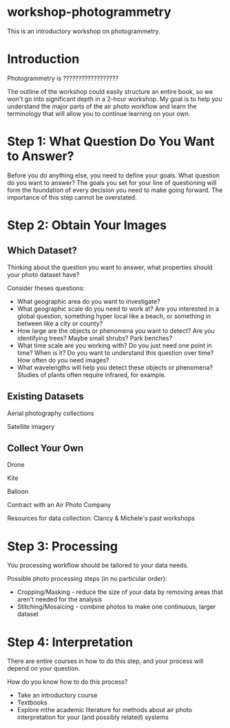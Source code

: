 # workshop-photogrammetry
This is an introductory workshop on photogrammetry.

# Introduction

Photogrammetry is ??????????????????


The outline of the workshop could easily structure an entire book, so we won't go into significant depth in a 2-hour workshop. My goal is to help you understand the major parts of the air photo workflow and learn the terminology that will allow you to continue learning on your own.



# Step 1: What Question Do You Want to Answer?

Before you do anything else, you need to define your goals. What question do you want to answer? The goals you set for your line of questioning will form the foundation of every decision you need to make going forward. The importance of this step cannot be overstated.


 
# Step 2: Obtain Your Images
 
## Which Dataset?

Thinking about the question you want to answer, what properties should your photo dataset have?

Consider theses questions:

 * What geographic area do you want to investigate? 
 * What geographic scale do you need to work at? Are you interested in a global question, something hyper local like a beach, or something in between like a city or county?
 * How large are the objects or phenomena you want to detect? Are you identifying trees? Maybe small shrubs? Park benches?
 * What time scale are you working with? Do you just need one point in time? When is it? Do you want to understand this question over time? How often do you need images?
 * What wavelengths will help you detect these objects or phenomena? Studies of plants often require infrared, for example.
 
## Existing Datasets

Aerial photography collections

Satellite imagery

## Collect Your Own

Drone

Kite

Balloon

Contract with an Air Photo Company

Resources for data collection: Clancy & Michele's past workshops

# Step 3: Processing

You processing workflow should be tailored to your data needs.

Possible photo processing steps (in no particular order):

 * Cropping/Masking - reduce the size of your data by removing areas that aren't needed for the analysis
 * Stitching/Mosaicing - combine photos to make one continuous, larger dataset


# Step 4: Interpretation

There are entire courses in how to do this step, and your process will depend on your question. 

How do you know how to do this process?
 * Take an introductory course
 * Textbooks
 * Explore mthe academic literature for methods about air photo interpretation for your (and possibly related) systems 
